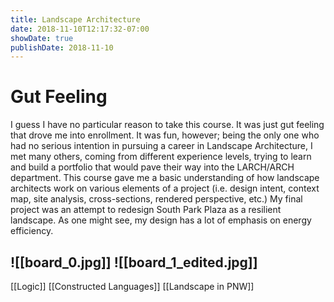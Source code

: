 ```yaml
---
title: Landscape Architecture
date: 2018-11-10T12:17:32-07:00
showDate: true
publishDate: 2018-11-10
---
```

# Gut Feeling

I guess I have no particular reason to take this course. It was just gut feeling that drove me into enrollment. It was fun, however; being the only one who had no serious intention in pursuing a career in Landscape Architecture, I met many others, coming from different experience levels, trying to learn and build a portfolio that would pave their way into the LARCH/ARCH department. This course gave me a basic understanding of how landscape architects work on various elements of a project (i.e. design intent, context map, site analysis, cross-sections, rendered perspective, etc.) My final project was an attempt to redesign South Park Plaza as a resilient landscape. As one might see, my design has a lot of emphasis on energy efficiency.


![[board_0.jpg]]
![[board_1_edited.jpg]]
---
[[Logic]]
[[Constructed Languages]]
[[Landscape in PNW]]